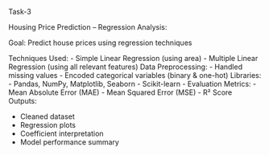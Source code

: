 Task-3

Housing Price Prediction – Regression Analysis:

   Goal: Predict house prices using regression techniques

Techniques Used:
    -  Simple Linear Regression (using area)
    -  Multiple Linear Regression (using all relevant features)
 Data Preprocessing:
    - Handled missing values
    - Encoded categorical variables (binary & one-hot)
Libraries:
    - Pandas, NumPy, Matplotlib, Seaborn
    - Scikit-learn
    - Evaluation Metrics:
    - Mean Absolute Error (MAE)
    - Mean Squared Error (MSE)
    - R² Score
  Outputs:
  - Cleaned dataset
  - Regression plots
  - Coefficient interpretation
  - Model performance summary
